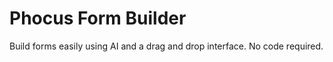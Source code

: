 # Phocus Form Builder

Build forms easily using AI and a drag and drop interface. No code required.
